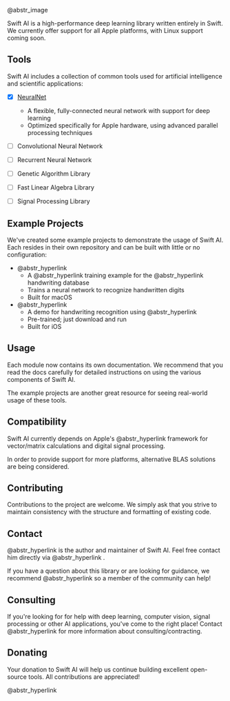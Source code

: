 @abstr_image 

Swift AI is a high-performance deep learning library written entirely in Swift. We currently offer support for all Apple platforms, with Linux support coming soon.

## Tools

Swift AI includes a collection of common tools used for artificial intelligence and scientific applications:

  * [x] [NeuralNet](https://github.com/Swift-AI/NeuralNet) 
    * A flexible, fully-connected neural network with support for deep learning
    * Optimized specifically for Apple hardware, using advanced parallel processing techniques
  * [ ] Convolutional Neural Network
  * [ ] Recurrent Neural Network
  * [ ] Genetic Algorithm Library
  * [ ] Fast Linear Algebra Library
  * [ ] Signal Processing Library



## Example Projects

We've created some example projects to demonstrate the usage of Swift AI. Each resides in their own repository and can be built with little or no configuration:

  * @abstr_hyperlink 
    * A @abstr_hyperlink training example for the @abstr_hyperlink handwriting database
    * Trains a neural network to recognize handwritten digits
    * Built for macOS
  * @abstr_hyperlink 
    * A demo for handwriting recognition using @abstr_hyperlink 
    * Pre-trained; just download and run
    * Built for iOS



## Usage

Each module now contains its own documentation. We recommend that you read the docs carefully for detailed instructions on using the various components of Swift AI.

The example projects are another great resource for seeing real-world usage of these tools.

## Compatibility

Swift AI currently depends on Apple's @abstr_hyperlink framework for vector/matrix calculations and digital signal processing.

In order to provide support for more platforms, alternative BLAS solutions are being considered.

## Contributing

Contributions to the project are welcome. We simply ask that you strive to maintain consistency with the structure and formatting of existing code.

## Contact

@abstr_hyperlink is the author and maintainer of Swift AI. Feel free contact him directly via @abstr_hyperlink .

If you have a question about this library or are looking for guidance, we recommend @abstr_hyperlink so a member of the community can help!

## Consulting

If you're looking for for help with deep learning, computer vision, signal processing or other AI applications, you've come to the right place! Contact @abstr_hyperlink for more information about consulting/contracting.

## Donating

Your donation to Swift AI will help us continue building excellent open-source tools. All contributions are appreciated!

@abstr_hyperlink 
